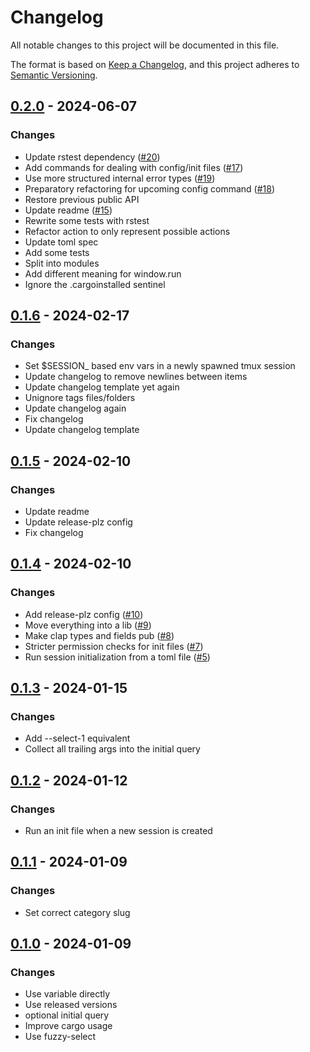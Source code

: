 # Changelog
All notable changes to this project will be documented in this file.

The format is based on [Keep a Changelog](https://keepachangelog.com/en/1.0.0/),
and this project adheres to [Semantic Versioning](https://semver.org/spec/v2.0.0.html).

## [0.2.0](https://github.com/knutwalker/sessionizer/compare/0.1.6...0.2.0) - 2024-06-07

### Changes

- Update rstest dependency ([#20](https://github.com/knutwalker/sessionizer/pull/20))
- Add commands for dealing with config/init files ([#17](https://github.com/knutwalker/sessionizer/pull/17))
- Use more structured internal error types ([#19](https://github.com/knutwalker/sessionizer/pull/19))
- Preparatory refactoring for upcoming config command ([#18](https://github.com/knutwalker/sessionizer/pull/18))
- Restore previous public API
- Update readme ([#15](https://github.com/knutwalker/sessionizer/pull/15))
- Rewrite some tests with rstest
- Refactor action to only represent possible actions
- Update toml spec
- Add some tests
- Split into modules
- Add different meaning for window.run
- Ignore the .cargoinstalled sentinel

## [0.1.6](https://github.com/knutwalker/sessionizer/compare/0.1.5...0.1.6) - 2024-02-17

### Changes

- Set $SESSION_ based env vars in a newly spawned tmux session
- Update changelog to remove newlines between items
- Update changelog template yet again
- Unignore tags files/folders
- Update changelog again
- Fix changelog
- Update changelog template

## [0.1.5](https://github.com/knutwalker/sessionizer/compare/0.1.4...0.1.5) - 2024-02-10

### Changes

- Update readme
- Update release-plz config
- Fix changelog

## [0.1.4](https://github.com/knutwalker/sessionizer/compare/0.1.3...0.1.4) - 2024-02-10

### Changes

- Add release-plz config ([#10](https://github.com/knutwalker/sessionizer/pull/10))
- Move everything into a lib ([#9](https://github.com/knutwalker/sessionizer/pull/9))
- Make clap types and fields pub ([#8](https://github.com/knutwalker/sessionizer/pull/8))
- Stricter permission checks for init files ([#7](https://github.com/knutwalker/sessionizer/pull/7))
- Run session initialization from a toml file ([#5](https://github.com/knutwalker/sessionizer/pull/5))

## [0.1.3](https://github.com/knutwalker/sessionizer/compare/v0.1.2...v0.1.3) - 2024-01-15

### Changes

- Add --select-1 equivalent
- Collect all trailing args into the initial query

## [0.1.2](https://github.com/knutwalker/sessionizer/compare/v0.1.1...v0.1.2) - 2024-01-12

### Changes

- Run an init file when a new session is created

## [0.1.1](https://github.com/knutwalker/sessionizer/compare/v0.1.0...v0.1.1) - 2024-01-09

### Changes

- Set correct category slug

## [0.1.0](https://github.com/knutwalker/sessionizer/releases/tag/v0.1.0) - 2024-01-09

### Changes

- Use variable directly
- Use released versions
- optional initial query
- Improve cargo usage
- Use fuzzy-select

